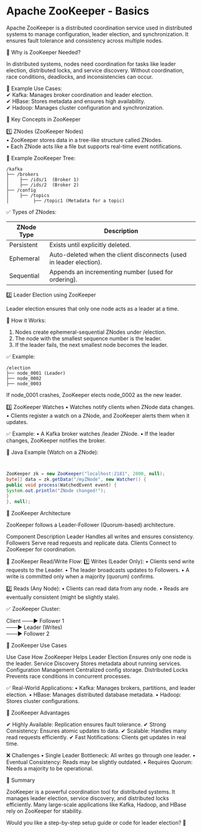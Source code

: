 # Apache ZooKeeper - Basics

Apache ZooKeeper is a distributed coordination service used in distributed systems to manage configuration, leader election, and synchronization. It ensures fault tolerance and consistency across multiple nodes.

🔹 Why is ZooKeeper Needed?

In distributed systems, nodes need coordination for tasks like leader election, distributed locks, and service discovery. Without coordination, race conditions, deadlocks, and inconsistencies can occur.

📌 Example Use Cases: </br>
✔ Kafka: Manages broker coordination and leader election. </br>
✔ HBase: Stores metadata and ensures high availability. </br>
✔ Hadoop: Manages cluster configuration and synchronization. </br>

🔹 Key Concepts in ZooKeeper

1️⃣ ZNodes (ZooKeeper Nodes) </br>
•	ZooKeeper stores data in a tree-like structure called ZNodes. </br>
•	Each ZNode acts like a file but supports real-time event notifications. </br>

📌 Example ZooKeeper Tree:
```
/kafka
├── /brokers
│    ├── /ids/1  (Broker 1)
│    ├── /ids/2  (Broker 2)
├── /config
│    ├── /topics
│         ├── /topic1 (Metadata for a topic)
```
✅ Types of ZNodes:

ZNode Type |	Description
---|---
Persistent |	Exists until explicitly deleted.
Ephemeral |	Auto-deleted when the client disconnects (used in leader election).
Sequential |	Appends an incrementing number (used for ordering).

2️⃣ Leader Election using ZooKeeper

Leader election ensures that only one node acts as a leader at a time.

📌 How it Works:
1.	Nodes create ephemeral-sequential ZNodes under /election.
2.	The node with the smallest sequence number is the leader.
3.	If the leader fails, the next smallest node becomes the leader.

✅ Example:
```
/election
├── node_0001 (Leader)
├── node_0002
├── node_0003
```
If node_0001 crashes, ZooKeeper elects node_0002 as the new leader.

3️⃣ ZooKeeper Watches
•	Watches notify clients when ZNode data changes.
•	Clients register a watch on a ZNode, and ZooKeeper alerts them when it updates.

✅ Example:
•	A Kafka broker watches /leader ZNode.
•	If the leader changes, ZooKeeper notifies the broker.

📌 Java Example (Watch on a ZNode):
```java


ZooKeeper zk = new ZooKeeper("localhost:2181", 2000, null);
byte[] data = zk.getData("/myZNode", new Watcher() {
public void process(WatchedEvent event) {
System.out.println("ZNode changed!");
}
}, null);
```
🔹 ZooKeeper Architecture

ZooKeeper follows a Leader-Follower (Quorum-based) architecture.

Component	Description
Leader	Handles all writes and ensures consistency.
Followers	Serve read requests and replicate data.
Clients	Connect to ZooKeeper for coordination.

📌 ZooKeeper Read/Write Flow:
1️⃣ Writes (Leader Only):
•	Clients send write requests to the Leader.
•	The leader broadcasts updates to Followers.
•	A write is committed only when a majority (quorum) confirms.

2️⃣ Reads (Any Node):
•	Clients can read data from any node.
•	Reads are eventually consistent (might be slightly stale).

✅ ZooKeeper Cluster:

Client  ───► Follower 1  
───► Leader (Writes)  
───► Follower 2

🔹 ZooKeeper Use Cases

Use Case	How ZooKeeper Helps
Leader Election	Ensures only one node is the leader.
Service Discovery	Stores metadata about running services.
Configuration Management	Centralized config storage.
Distributed Locks	Prevents race conditions in concurrent processes.

✅ Real-World Applications:
•	Kafka: Manages brokers, partitions, and leader election.
•	HBase: Manages distributed database metadata.
•	Hadoop: Stores cluster configurations.

🔹 ZooKeeper Advantages

✔ Highly Available: Replication ensures fault tolerance.
✔ Strong Consistency: Ensures atomic updates to data.
✔ Scalable: Handles many read requests efficiently.
✔ Fast Notifications: Clients get updates in real time.

❌ Challenges
•	Single Leader Bottleneck: All writes go through one leader.
•	Eventual Consistency: Reads may be slightly outdated.
•	Requires Quorum: Needs a majority to be operational.

🔹 Summary

ZooKeeper is a powerful coordination tool for distributed systems. It manages leader election, service discovery, and distributed locks efficiently. Many large-scale applications like Kafka, Hadoop, and HBase rely on ZooKeeper for stability.

Would you like a step-by-step setup guide or code for leader election? 🚀